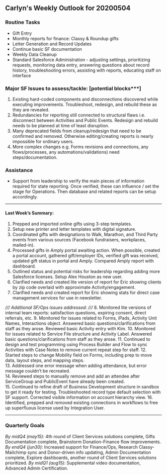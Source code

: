 ## Carlyn's Weekly Outlook for 20200504
### Routine Tasks
* Gift Entry
* Monthly reports for finance: Classy & Roundup gifts
* Letter Generation and Record Updates
* Continue basic SF documentation
* Weekly Data Cleanup
* Standard Salesforce Administration - adjusting settings, prioritizing requests, monitoring data entry, answering questions about record history, troubleshooting errors, assisting with reports, educating staff on interface

### Major SF Issues to assess/tackle: [potential blocks***]
1. Existing hard-coded components and disconnections discovered while executing improvements. Troubleshoot, redesign, and rebuild these as they are revealed.
2. Redundancies for reporting still connected to structural flaws i.e. disconnect between Activities and Public Events.  Redesign and rebuild needs to be planned at time of least disruption.
3. Many deprecated fields from cleanup/redesign that need to be confirmed and removed.  Otherwise editing/creating reports is nearly impossible for ordinary users.
4. More complex changes e.g. Forms revisions and connections, any flows/processes, any automations/validations) need steps/documentation.

### Assistance
* Support from leadership to verify the main pieces of information required for state reporting.  Once verified, these can influence / set the stage for Operations.  Then database and related reports can be setup accordingly.

- - - -
#### Last Week’s Summary:
1. Prepped and imported online gifts using 3-step templates.  
2. Setup new printer and letter templates with digital signature.  
3. Coordinated gifts with designations to Walk, Marathon, and Third Party events from various sources (Facebook fundraisers, workplaces, mailed-in).
4. Processed gifts in Amply portal awaiting action.  When possible, created a portal account, gathered gift/employer IDs, verified gift was received, updated gift status in portal and Amply.  Compared Amply report with dashboard.
5. Outlined status and potential risks for leadership regarding adding more Salesforce licenses.  Setup Alex Houston as new user.  
6. Clarified needs and created lite version of report for Eric showing clients by zip code overlaid with approximate Activity/engagement.
7. Clarified needs and created report for Eric showing stats for direct case management services for use in newsletter.  

*/// Additional SF/Ops issues addressed: ///*
8. Monitored lite versions of internal team reports: satisfaction questions, expiring consent, direct referrals, etc.
9. Monitored for issues related to Forms, iPads, Activity Unit Names, Interactions object.  Answered basic questions/clarifications from staff as they arose. Reviewed basic Activity entry with Kim.
10. Monitored for issues related to Service File structure and Activity Label.  Answered basic questions/clarifications from staff as they arose. 
11. Continued to design and test programming using Process Builder and Flow to sync Activities with Case Notes to remove current repeat step for staff.
12. Started steps to change Mobility field on Forms, including prep to move data, layout steps, and mapping steps.  
13. Addressed one error message when adding attendance, but error message couldn’t be recreated.  
14. Reviewed steps to manually remove and add an attendee after ServiceGroup and PublicEvent have already been created.  
15. Continued to refine draft of Business Development structure in sandbox to get it ready for testing.  Troubleshooted record type default selection with SF support.  Corrected visible information on account hierarchy view. 
16. Identified, prepped and removed existing connections in workflows to free up superfluous license used by Integration User.  

- - - -
### Quarterly Goals
*By midQ4 (may15):* 4th round of Client Services solutions complete, Gifts Documentation complete, Brainstorm Donation-Finance flow improvements.
*By endQ4 (jun30):* Increased support for Finance/Ops, Research Classy-Mailchimp sync and Donor-driven info updating, Admin Documentation complete, Explore dashboards, another round of Client Services solutions prioritized.
*By midQ1 (aug15):* Supplemental video documentation, Advanced Admin Certification.